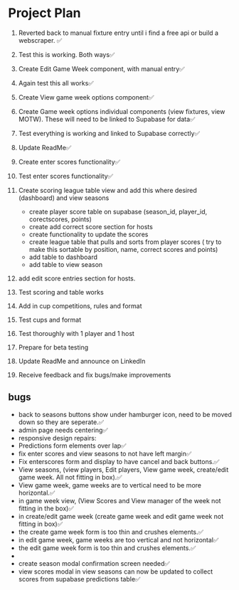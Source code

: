 # Project Plan

1. Reverted back to manual fixture entry until i find a free api or build a webscraper. ✅

2. Test this is working. Both ways✅

3. Create Edit Game Week component, with manual entry✅

4. Again test this all works✅

5. Create View game week options component✅

6. Create Game week options individual components (view fixtures, view MOTW). These will need to be linked to Supabase for data✅

7. Test everything is working and linked to Supabase correctly✅

8. Update ReadMe✅

9. Create enter scores functionality✅

10. Test enter scores functionality✅

11. Create scoring league table view and add this where desired (dashboard) and view seasons
    - create player score table on supabase (season_id, player_id, corectscores, points)
    - create add correct score section for hosts
    - create functionality to update the scores
    - create league table that pulls and sorts from player scores ( try to make this sortable by position, name, correct scores and points)
    - add table to dashboard
    - add table to view season
12. add edit score entries section for hosts.

13. Test scoring and table works

14. Add in cup competitions, rules and format

15. Test cups and format

16. Test thoroughly with 1 player and 1 host

17. Prepare for beta testing

18. Update ReadMe and announce on LinkedIn

19. Receive feedback and fix bugs/make improvements

## bugs

- back to seasons buttons show under hamburger icon, need to be moved down so they are seperate.✅
- admin page needs centering✅
- responsive design repairs:
- Predictions form elements over lap✅
- fix enter scores and view seasons to not have left margin✅
- Fix enterscores form and display to have cancel and back buttons.✅
- View seasons, (view players, Edit players, View game week, create/edit game week. All not fitting in box).✅
- View game week, game weeks are to vertical need to be more horizontal.✅
- in game week view, (View Scores and View manager of the week not fitting in the box)✅
- in create/edit game week (create game week and edit game week not fitting in box)✅
- the create game week form is too thin and crushes elements.✅
- in edit game week, game weeks are too vertical and not horizontal✅
- the edit game week form is too thin and crushes elements.✅
-
- create season modal confirmation screen needed✅
- view scores modal in view seasons can now be updated to collect scores from supabase predictions table✅
